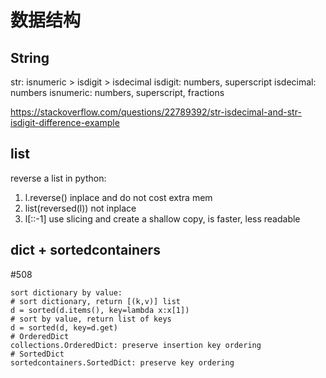 # 数据结构

## String
str:
isnumeric > isdigit > isdecimal
isdigit: numbers, superscript
isdecimal: numbers
isnumeric: numbers, superscript, fractions

https://stackoverflow.com/questions/22789392/str-isdecimal-and-str-isdigit-difference-example 


## list

reverse a list in python:
1. l.reverse()
     inplace and do not cost extra mem
2. list(reversed(l))
     not inplace
3. l[::-1]
     use slicing and create a shallow copy, is faster, less readable

## dict + sortedcontainers
#508
```
sort dictionary by value:
# sort dictionary, return [(k,v)] list
d = sorted(d.items(), key=lambda x:x[1]) 
# sort by value, return list of keys
d = sorted(d, key=d.get) 
# OrderedDict
collections.OrderedDict: preserve insertion key ordering
# SortedDict
sortedcontainers.SortedDict: preserve key ordering
```
